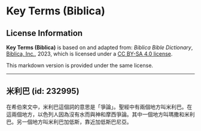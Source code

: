 # Key Terms (Biblica)

## License Information

**Key Terms (Biblica)** is based on and adapted from: _Biblica Bible Dictionary_, [Biblica, Inc.](https://www.biblica.com/), 2023, which is licensed under a [CC BY-SA 4.0 license](https://creativecommons.org/licenses/by-sa/4.0/legalcode.en).

This markdown version is provided under the same license.



--------------------------------

## 米利巴 (id: 232995)

在希伯來文中，米利巴這個詞的意思是「爭論」。聖經中有兩個地方叫米利巴。在這兩個地方，以色列人因為沒有水而與神和摩西爭論。其中一個地方叫瑪撒和米利巴。另一個地方叫米利巴加低斯，靠近加低斯巴尼亞。


